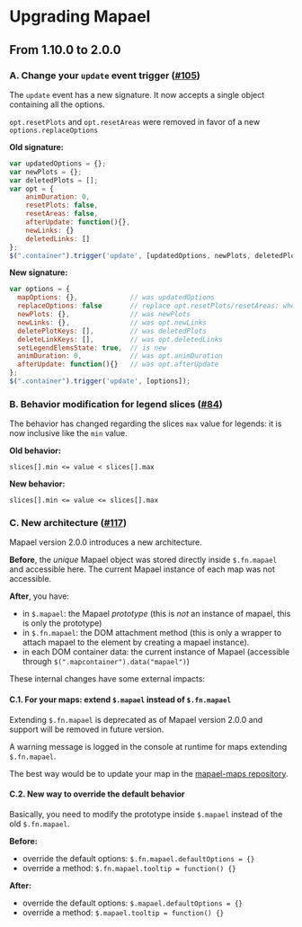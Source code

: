 # Upgrading Mapael

## From 1.10.0 to 2.0.0

### A. Change your `update` event trigger ([#105](https://github.com/neveldo/jQuery-Mapael/issues/105))
The `update` event has a new signature.
It now accepts a single object containing all the options.

`opt.resetPlots` and `opt.resetAreas` were removed in favor of a new `options.replaceOptions`

**Old signature:**
```javascript
var updatedOptions = {};
var newPlots = {};
var deletedPlots = [];
var opt = {
    animDuration: 0,
    resetPlots: false,
    resetAreas: false,
    afterUpdate: function(){},
    newLinks: {}
    deletedLinks: []
};
$(".container").trigger('update', [updatedOptions, newPlots, deletedPlots, opt]);
```
**New signature:**
```javascript
var options = {
  mapOptions: {},             // was updatedOptions
  replaceOptions: false       // replace opt.resetPlots/resetAreas: whether mapsOptions should entirely replace current map options, or just extend it,
  newPlots: {},               // was newPlots
  newLinks: {},               // was opt.newLinks
  deletePlotKeys: [],         // was deletedPlots
  deleteLinkKeys: [],         // was opt.deletedLinks
  setLegendElemsState: true,  // is new
  animDuration: 0,            // was opt.animDuration
  afterUpdate: function(){}   // was opt.afterUpdate
};
$(".container").trigger('update', [options]);
```

### B. Behavior modification for legend slices ([#84](https://github.com/neveldo/jQuery-Mapael/issues/84))
The behavior has changed regarding the slices `max` value for legends: it is now inclusive like the `min` value.

**Old behavior:**
```
slices[].min <= value < slices[].max
```

**New behavior:**
```
slices[].min <= value <= slices[].max
```

### C. New architecture ([#117](https://github.com/neveldo/jQuery-Mapael/issues/117))
Mapael version 2.0.0 introduces a new architecture.

**Before**, the *unique* Mapael object was stored directly inside `$.fn.mapael` and accessible here.
The current Mapael instance of each map was not accessible.

**After**, you have:
- in `$.mapael`: the Mapael *prototype* (this is *not* an instance of mapael, this is only the prototype)
- in `$.fn.mapael`: the DOM attachment method (this is only a wrapper to attach mapael to the element by creating a mapael instance).
- in each DOM container data: the current instance of Mapael (accessible through `$(".mapcontainer").data("mapael")`)

These internal changes have some external impacts:

#### C.1. For your maps: extend `$.mapael` instead of `$.fn.mapael`
Extending `$.fn.mapael` is deprecated as of Mapael version 2.0.0 and support will be removed in future version.

A warning message is logged in the console at runtime for maps extending `$.fn.mapael`.

The best way would be to update your map in the [mapael-maps repository](https://github.com/neveldo/mapael-maps).

#### C.2. New way to override the default behavior
Basically, you need to modify the prototype inside `$.mapael` instead of the old `$.fn.mapael`.

**Before:**
- override the default options: `$.fn.mapael.defaultOptions = {}`
- override a method: `$.fn.mapael.tooltip = function() {}`

**After:**
- override the default options: `$.mapael.defaultOptions = {}`
- override a method: `$.mapael.tooltip = function() {}`

